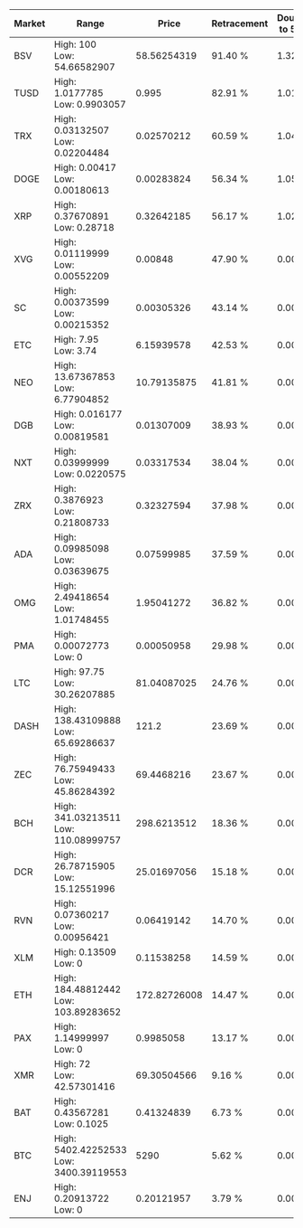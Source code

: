 | Market | Range | Price| Retracement | Doubles to 50% |
| --- | --- | --- | --- | --- |
| BSV | High: 100<br />Low: 54.66582907 | 58.56254319 | 91.40 % | 1.32 |
| TUSD | High: 1.0177785<br />Low: 0.9903057 | 0.995 | 82.91 % | 1.01 |
| TRX | High: 0.03132507<br />Low: 0.02204484 | 0.02570212 | 60.59 % | 1.04 |
| DOGE | High: 0.00417<br />Low: 0.00180613 | 0.00283824 | 56.34 % | 1.05 |
| XRP | High: 0.37670891<br />Low: 0.28718 | 0.32642185 | 56.17 % | 1.02 |
| XVG | High: 0.01119999<br />Low: 0.00552209 | 0.00848 | 47.90 % | 0.00 |
| SC | High: 0.00373599<br />Low: 0.00215352 | 0.00305326 | 43.14 % | 0.00 |
| ETC | High: 7.95<br />Low: 3.74 | 6.15939578 | 42.53 % | 0.00 |
| NEO | High: 13.67367853<br />Low: 6.77904852 | 10.79135875 | 41.81 % | 0.00 |
| DGB | High: 0.016177<br />Low: 0.00819581 | 0.01307009 | 38.93 % | 0.00 |
| NXT | High: 0.03999999<br />Low: 0.0220575 | 0.03317534 | 38.04 % | 0.00 |
| ZRX | High: 0.3876923<br />Low: 0.21808733 | 0.32327594 | 37.98 % | 0.00 |
| ADA | High: 0.09985098<br />Low: 0.03639675 | 0.07599985 | 37.59 % | 0.00 |
| OMG | High: 2.49418654<br />Low: 1.01748455 | 1.95041272 | 36.82 % | 0.00 |
| PMA | High: 0.00072773<br />Low: 0 | 0.00050958 | 29.98 % | 0.00 |
| LTC | High: 97.75<br />Low: 30.26207885 | 81.04087025 | 24.76 % | 0.00 |
| DASH | High: 138.43109888<br />Low: 65.69286637 | 121.2 | 23.69 % | 0.00 |
| ZEC | High: 76.75949433<br />Low: 45.86284392 | 69.4468216 | 23.67 % | 0.00 |
| BCH | High: 341.03213511<br />Low: 110.08999757 | 298.6213512 | 18.36 % | 0.00 |
| DCR | High: 26.78715905<br />Low: 15.12551996 | 25.01697056 | 15.18 % | 0.00 |
| RVN | High: 0.07360217<br />Low: 0.00956421 | 0.06419142 | 14.70 % | 0.00 |
| XLM | High: 0.13509<br />Low: 0 | 0.11538258 | 14.59 % | 0.00 |
| ETH | High: 184.48812442<br />Low: 103.89283652 | 172.82726008 | 14.47 % | 0.00 |
| PAX | High: 1.14999997<br />Low: 0 | 0.9985058 | 13.17 % | 0.00 |
| XMR | High: 72<br />Low: 42.57301416 | 69.30504566 | 9.16 % | 0.00 |
| BAT | High: 0.43567281<br />Low: 0.1025 | 0.41324839 | 6.73 % | 0.00 |
| BTC | High: 5402.42252533<br />Low: 3400.39119553 | 5290 | 5.62 % | 0.00 |
| ENJ | High: 0.20913722<br />Low: 0 | 0.20121957 | 3.79 % | 0.00 |
